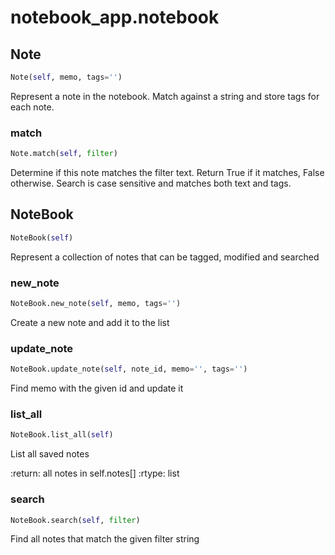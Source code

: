 # notebook_app.notebook

## Note
```python
Note(self, memo, tags='')
```
Represent a note in the notebook.
Match against a string and store tags for each note.
### match
```python
Note.match(self, filter)
```
Determine if this note matches the filter
text. Return True if it matches, False otherwise.
Search is case sensitive and matches both text and
tags.
## NoteBook
```python
NoteBook(self)
```
Represent a collection of notes that can be tagged,
modified and searched
### new_note
```python
NoteBook.new_note(self, memo, tags='')
```
Create a new note and add it to the list
### update_note
```python
NoteBook.update_note(self, note_id, memo='', tags='')
```
Find memo with the given id and update it
### list_all
```python
NoteBook.list_all(self)
```

List all saved notes

:return: all notes in self.notes[]
:rtype: list

### search
```python
NoteBook.search(self, filter)
```
Find all notes that match the given filter string
